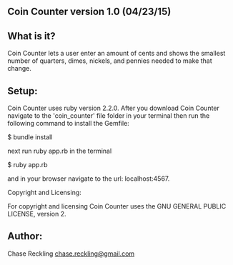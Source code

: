 Coin Counter version 1.0 (04/23/15)
-----------------------------------

What is it?
-----------

Coin Counter lets a user enter an amount of cents and shows the smallest number of quarters, dimes, nickels, and pennies needed to make that change.

Setup:
------

Coin Counter uses ruby version 2.2.0. After you download Coin Counter navigate to the 'coin_counter' file folder in your terminal then run the following command to install the Gemfile:

$ bundle install

next run ruby app.rb in the terminal

$ ruby app.rb

and in your browser navigate to the url: localhost:4567.

Copyright and Licensing:

For copyright and licensing Coin Counter uses the GNU GENERAL PUBLIC LICENSE, version 2.

Author:
-------

Chase Reckling chase.reckling@gmail.com

